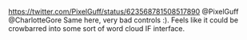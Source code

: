 https://twitter.com/PixelGuff/status/623568781508517890 @PixelGuff @CharlotteGore Same here, very bad controls :). Feels like it could be crowbarred into some sort of word cloud IF interface.
